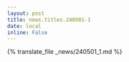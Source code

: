 ```yaml
---
layout: post
title: news.titles.240501-1
date: local
inline: False
---
```


{% translate_file _news/240501_1.md %}

